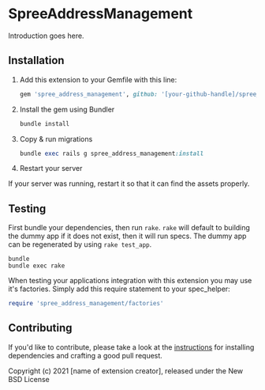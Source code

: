 # SpreeAddressManagement

Introduction goes here.

## Installation

1. Add this extension to your Gemfile with this line:

    ```ruby
    gem 'spree_address_management', github: '[your-github-handle]/spree_address_management'
    ```

2. Install the gem using Bundler

    ```ruby
    bundle install
    ```

3. Copy & run migrations

    ```ruby
    bundle exec rails g spree_address_management:install
    ```

4. Restart your server

  If your server was running, restart it so that it can find the assets properly.

## Testing

First bundle your dependencies, then run `rake`. `rake` will default to building the dummy app if it does not exist, then it will run specs. The dummy app can be regenerated by using `rake test_app`.

```shell
bundle
bundle exec rake
```

When testing your applications integration with this extension you may use it's factories.
Simply add this require statement to your spec_helper:

```ruby
require 'spree_address_management/factories'
```

## Contributing

If you'd like to contribute, please take a look at the
[instructions](CONTRIBUTING.md) for installing dependencies and crafting a good
pull request.

Copyright (c) 2021 [name of extension creator], released under the New BSD License
